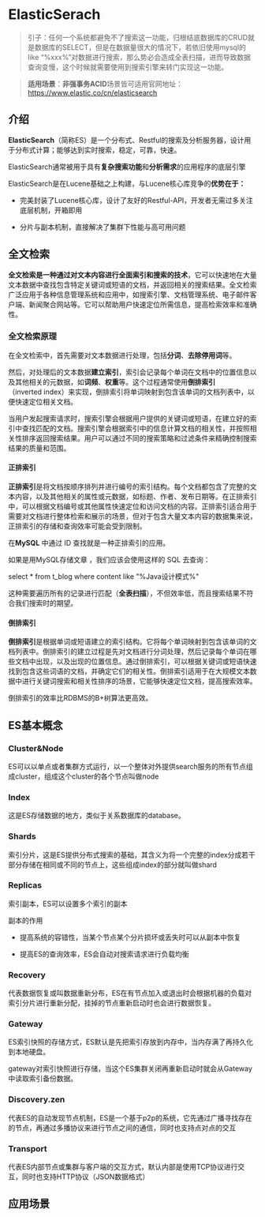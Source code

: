 # ElasticSerach

> 引子：任何一个系统都避免不了搜索这一功能，归根结底数据库的CRUD就是数据库的SELECT，但是在数据量很大的情况下，若依旧使用mysql的like “%xxx%”对数据进行搜索，那么势必会造成全表扫描，进而导致数据查询变慢，这个时候就需要使用到搜索引擎来转门实现这一功能。

> **适用场景**：**非强事务ACID**场景皆可适用官网地址：https://www.elastic.co/cn/elasticsearch

## 介绍

**ElasticSearch**（简称ES）是一个分布式、Restful的搜索及分析服务器，设计用于分布式计算；能够达到实时搜索，稳定，可靠，快速。

ElasticSearch通常被用于具有**复杂搜索功能**和**分析需求**的应用程序的底层引擎

ElasticSearch是在Lucene基础之上构建，与Lucene核心库竞争的**优势在于：**

*   完美封装了Lucene核心库，设计了友好的Restful-API，开发者无需过多关注底层机制，开箱即用
    
*   分片与副本机制，直接解决了集群下性能与高可用问题
    

## 全文检索

**全文检索是一种通过对文本内容进行全面索引和搜索的技术**，它可以快速地在大量文本数据中查找包含特定关键词或短语的文档，并返回相关的搜索结果。全文检索广泛应用于各种信息管理系统和应用中，如搜索引擎、文档管理系统、电子邮件客户端、新闻聚合网站等。它可以帮助用户快速定位所需信息，提高检索效率和准确性。

### 全文检索原理

在全文检索中，首先需要对文本数据进行处理，包括**分词**、**去除停用词**等。

然后，对处理后的文本数据**建立索引**，索引会记录每个单词在文档中的位置信息以及其他相关的元数据，如**词频**、**权重**等。这个过程通常使用**倒排索引**（inverted index）来实现，倒排索引将单词映射到包含该单词的文档列表中，以便快速定位相关文档。

当用户发起搜索请求时，搜索引擎会根据用户提供的关键词或短语，在建立好的索引中查找匹配的文档。搜索引擎会根据索引中的信息计算文档的相关性，并按照相关性排序返回搜索结果。用户可以通过不同的搜索策略和过滤条件来精确控制搜索结果的质量和范围。

#### 正排索引

**正排索引**是将文档按顺序排列并进行编号的索引结构。每个文档都包含了完整的文本内容，以及其他相关的属性或元数据，如标题、作者、发布日期等。在正排索引中，可以根据文档编号或其他属性快速定位和访问文档的内容。正排索引适合用于需要对文档进行整体检索和展示的场景，但对于包含大量文本内容的数据集来说，正排索引的存储和查询效率可能会受到限制。

在**MySQL** 中通过 ID 查找就是一种正排索引的应用。

如果是用MySQL存储文章 ，我们应该会使用这样的 SQL 去查询：

select \* from t\_blog where content like "%Java设计模式%"

这种需要遍历所有的记录进行匹配（**全表扫描**），不但效率低，而且搜索结果不符合我们搜索时的期望。

#### 倒排索引

**倒排索引**是根据单词或短语建立的索引结构。它将每个单词映射到包含该单词的文档列表中。倒排索引的建立过程是先对文档进行分词处理，然后记录每个单词在哪些文档中出现，以及出现的位置信息。通过倒排索引，可以根据关键词或短语快速找到包含这些词语的文档，并确定它们的相关性。倒排索引适用于在大规模文本数据中进行关键词搜索和相关性排序的场景，它能够快速定位文档，提高搜索效率。

倒排索引的效率比RDBMS的B+树算法更高效。

## ES基本概念

### Cluster&Node

ES可以以单点或者集群方式运行，以一个整体对外提供search服务的所有节点组成cluster，组成这个cluster的各个节点叫做node

### Index

这是ES存储数据的地方，类似于关系数据库的database。

### Shards

索引分片，这是ES提供分布式搜索的基础，其含义为将一个完整的index分成若干部分存储在相同或不同的节点上，这些组成index的部分就叫做shard

### Replicas

索引副本，ES可以设置多个索引的副本

副本的作用

*   提高系统的容错性，当某个节点某个分片损坏或丢失时可以从副本中恢复
    
*   提高ES的查询效率，ES会自动对搜索请求进行负载均衡
    

### Recovery

代表数据恢复或叫数据重新分布，ES在有节点加入或退出时会根据机器的负载对索引分片进行重新分配，挂掉的节点重新启动时也会进行数据恢复。

### Gateway

ES索引快照的存储方式，ES默认是先把索引存放到内存中，当内存满了再持久化到本地硬盘。

gateway对索引快照进行存储，当这个ES集群关闭再重新启动时就会从Gateway中读取索引备份数据。

### Discovery.zen

代表ES的自动发现节点机制，ES是一个基于p2p的系统，它先通过广播寻找存在的节点，再通过多播协议来进行节点之间的通信，同时也支持点对点的交互

### Transport

代表ES内部节点或集群与客户端的交互方式，默认内部是使用TCP协议进行交互，同时也支持HTTP协议（JSON数据格式）

## 应用场景